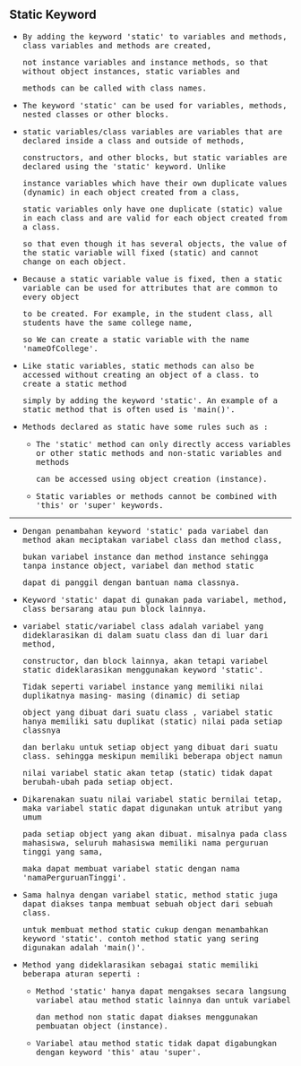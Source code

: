 ## Static Keyword

- <samp>By adding the keyword 'static' to variables and methods, class variables and methods are created,</samp> 
  
  <samp>not instance variables and instance methods, so that without object instances, static variables and</samp> 
  
  <samp>methods can be called with class names.</samp>
  
- <samp>The keyword 'static' can be used for variables, methods, nested classes or other blocks.<samp>
  
- <samp>static variables/class variables are variables that are declared inside a class and outside of methods,</samp> 
  
  <samp>constructors, and other blocks, but static variables are declared using the 'static' keyword. Unlike</samp>  
  
  <samp>instance variables which have their own duplicate values (dynamic) in each object created from a class,</samp>  
  
  <samp>static variables only have one duplicate (static) value in each class and are valid for each object created from a class.</samp>  
  
  <samp>so that even though it has several objects, the value of the static variable will fixed (static) and cannot change on each object.</samp>
  
- <samp>Because a static variable value is fixed, then a static variable can be used for attributes that are common to every object</samp>
  
  <samp>to be created. For example, in the student class, all students have the same college name,</samp> 
    
  <samp>so We can create a static variable with the name 'nameOfCollege'.</samp>

- <samp>Like static variables, static methods can also be accessed without creating an object of a class. to create a static method</samp>  
  
  <samp>simply by adding the keyword 'static'. An example of a static method that is often used is 'main()'.</samp>
  
- <samp>Methods declared as static have some rules such as :</samp>
  
  - <samp>The 'static' method can only directly access variables or other static methods and non-static variables and methods</samp> 

    <samp>can be accessed using object creation (instance).</samp>

  - <samp>Static variables or methods cannot be combined with 'this' or 'super' keywords.</samp>
  
---
  
- <samp>Dengan penambahan keyword 'static' pada variabel dan method akan meciptakan variabel class dan method class,</samp> 
  
  <samp>bukan variabel instance dan method instance sehingga tanpa instance object, variabel dan method static</samp> 
    
  <samp>dapat di panggil dengan bantuan nama classnya.</samp>
  
- <samp>Keyword 'static' dapat di gunakan pada variabel, method, class bersarang atau pun block lainnya.</samp>
  
- <samp>variabel static/variabel class adalah variabel yang dideklarasikan di dalam suatu class dan di luar dari method,</samp> 
  
  <samp>constructor, dan block lainnya, akan tetapi  variabel static dideklarasikan menggunakan keyword 'static'.</samp> 
  
  <samp>Tidak seperti variabel instance yang memiliki nilai duplikatnya masing- masing (dinamic) di setiap</samp> 
  
  <samp>object yang dibuat dari suatu class , variabel static hanya memiliki satu duplikat (static) nilai pada setiap classnya</samp> 
  
  <samp>dan berlaku untuk setiap object yang dibuat dari suatu class. sehingga meskipun memiliki beberapa object namun</samp> 
  
  <samp>nilai variabel static akan tetap (static) tidak dapat berubah-ubah pada setiap object.</samp>
  
- <samp>Dikarenakan suatu nilai variabel static bernilai tetap, maka variabel static dapat digunakan untuk atribut yang umum</samp> 
  
  <samp>pada setiap object yang akan dibuat. misalnya pada class mahasiswa, seluruh mahasiswa memiliki nama perguruan tinggi yang sama,</samp> 
  
  <samp>maka dapat membuat variabel static dengan nama 'namaPerguruanTinggi'.</samp>
  
- <samp>Sama halnya dengan variabel static, method static juga dapat diakses tanpa membuat sebuah object dari sebuah class.</samp> 
  
  <samp>untuk membuat method static cukup dengan menambahkan keyword 'static'. contoh method static yang sering digunakan adalah 'main()'.</samp> 
  
- <samp>Method yang dideklarasikan sebagai static memiliki beberapa aturan seperti :<samp>
  
    - <samp>Method 'static' hanya dapat mengakses secara langsung variabel atau method static lainnya dan untuk variabel</samp>
  
      <samp>dan method non static dapat diakses menggunakan pembuatan object (instance).</samp>
  
    - <samp>Variabel atau method static tidak dapat digabungkan dengan keyword 'this' atau 'super'.<samp>
